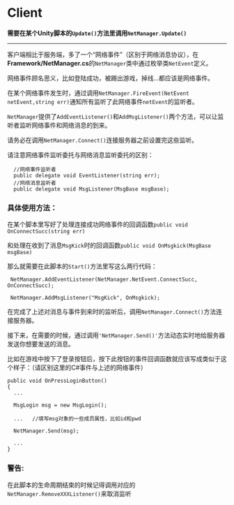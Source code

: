 # Client

**需要在某个Unity脚本的`Update()`方法里调用`NetManager.Update()`**

___

客户端相比于服务端，多了一个“网络事件”（区别于网络消息协议），在**Framework/NetManager.cs**的`NetManager`类中通过枚举类`NetEvent`定义。

网络事件顾名思义，比如登陆成功，被踢出游戏，掉线...都应该是网络事件。

在某个网络事件发生时，通过调用`NetManager.FireEvent(NetEvent netEvent,string err)`通知所有监听了此网络事件`netEvent`的监听者。

`NetManager`提供了`AddEventListener()`和`AddMsgListener()`两个方法，可以让监听者监听网络事件和网络消息的到来。

请务必在调用`NetManager.Connect()`连接服务器之前设置完这些监听。

请注意网络事件监听委托与网络消息监听委托的区别：
```
  //网络事件监听者
  public delegate void EventListener(string err);
  //网络消息监听者
  public delegate void MsgListener(MsgBase msgBase);
```

### 具体使用方法：
在某个脚本里写好了处理连接成功网络事件的回调函数`public void OnConnectSucc(string err) `

和处理在收到了消息`MsgKick`时的回调函数`public void OnMsgkick(MsgBase msgBase)`

那么就需要在此脚本的`Start()`方法里写这么两行代码：

` NetManager.AddEventListener(NetManager.NetEvent.ConnectSucc, OnConnectSucc);`

` NetManager.AddMsgListener("MsgKick", OnMsgkick);`

在完成了上述对消息与事件到来时的监听后，调用`NetManager.Connect()`方法连接服务器。

接下来，在需要的时候，通过调用`'NetManager.Send()'`方法动态实时地给服务器发送你想要发送的消息。

比如在游戏中按下了登录按钮后，按下此按钮的事件回调函数就应该写成类似于这个样子：（请区别这里的C#事件与上述的网络事件）

```
public void OnPressLoginButton()
{
  ...
  
  MsgLogin msg = new MsgLogin();
  
  ...   //填写msg对象的一些成员属性，比如id和pwd
  
  NetManager.Send(msg);
  
  ...
}
```

### 警告:
在此脚本的生命周期结束的时候记得调用对应的`NetManager.RemoveXXXListener()`来取消监听
